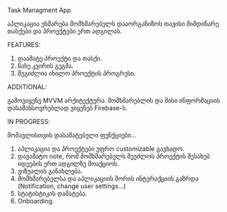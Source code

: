 Task Managment App

აპლიკაცია ეხმარება მომხმარებელს დააორგანიზოს თავისი მიმდინარე თასქები და პროექტები ერთ ადგილას.

FEATURES:
1) დაამატე პროექტი და თასქი.
2) ნახე კვირის გეგმა.
3) შეგიძლია იხილო პროექტის პროგრესი.
   
ADDITIONAL:

გამოვიყენე MVVM არქიტექტურა. მომხმარებლის და მისი ინფორმაციის დასამახსოვრებლად ვიყენებ Firebase-ს.

IN PROGRESS:

მომავლისთვის დასამატებელი ფუნქციები...
1) აპლიკაცია და პროექტები უფრო customizable გავხადო.
2) დავამატო note, რომ მომხმარებელს შეეძლოს პროექტის შესახებ იდეების ერთ ადგილზე მოაქციოს.
3) ვიზუალის განახლება.
4) მომხმარებელსა და აპლიკაციის შორის ინტერაქციის გაზრდა (Notification, change user settings...)
5) სტატისტიკის დამატება.
6) Onboarding.
